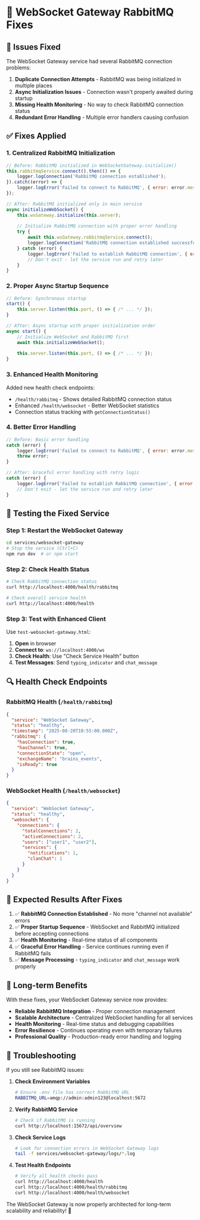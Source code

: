 # 🔧 WebSocket Gateway RabbitMQ Fixes

## 🚨 **Issues Fixed**

The WebSocket Gateway service had several RabbitMQ connection problems:
1. **Duplicate Connection Attempts** - RabbitMQ was being initialized in multiple places
2. **Async Initialization Issues** - Connection wasn't properly awaited during startup
3. **Missing Health Monitoring** - No way to check RabbitMQ connection status
4. **Redundant Error Handling** - Multiple error handlers causing confusion

## ✅ **Fixes Applied**

### 1. **Centralized RabbitMQ Initialization**
```javascript
// Before: RabbitMQ initialized in WebSocketGateway.initialize()
this.rabbitmqService.connect().then(() => {
    logger.logConnection('RabbitMQ connection established');
}).catch((error) => {
    logger.logError('Failed to connect to RabbitMQ', { error: error.message });
});

// After: RabbitMQ initialized only in main service
async initializeWebSocket() {
    this.wsGateway.initialize(this.server);
    
    // Initialize RabbitMQ connection with proper error handling
    try {
        await this.wsGateway.rabbitmqService.connect();
        logger.logConnection('RabbitMQ connection established successfully');
    } catch (error) {
        logger.logError('Failed to establish RabbitMQ connection', { error: error.message });
        // Don't exit - let the service run and retry later
    }
}
```

### 2. **Proper Async Startup Sequence**
```javascript
// Before: Synchronous startup
start() {
    this.server.listen(this.port, () => { /* ... */ });
}

// After: Async startup with proper initialization order
async start() {
    // Initialize WebSocket and RabbitMQ first
    await this.initializeWebSocket();
    
    this.server.listen(this.port, () => { /* ... */ });
}
```

### 3. **Enhanced Health Monitoring**
Added new health check endpoints:
- `/health/rabbitmq` - Shows detailed RabbitMQ connection status
- Enhanced `/health/websocket` - Better WebSocket statistics
- Connection status tracking with `getConnectionStatus()`

### 4. **Better Error Handling**
```javascript
// Before: Basic error handling
catch (error) {
    logger.logError('Failed to connect to RabbitMQ', { error: error.message });
    throw error;
}

// After: Graceful error handling with retry logic
catch (error) {
    logger.logError('Failed to establish RabbitMQ connection', { error: error.message });
    // Don't exit - let the service run and retry later
}
```

## 🧪 **Testing the Fixed Service**

### **Step 1: Restart the WebSocket Gateway**
```bash
cd services/websocket-gateway
# Stop the service (Ctrl+C)
npm run dev  # or npm start
```

### **Step 2: Check Health Status**
```bash
# Check RabbitMQ connection status
curl http://localhost:4000/health/rabbitmq

# Check overall service health
curl http://localhost:4000/health
```

### **Step 3: Test with Enhanced Client**
Use `test-websocket-gateway.html`:
1. **Open** in browser
2. **Connect to**: `ws://localhost:4000/ws`
3. **Check Health**: Use "Check Service Health" button
4. **Test Messages**: Send `typing_indicator` and `chat_message`

## 🔍 **Health Check Endpoints**

### **RabbitMQ Health** (`/health/rabbitmq`)
```json
{
  "service": "WebSocket Gateway",
  "status": "healthy",
  "timestamp": "2025-08-20T10:55:00.000Z",
  "rabbitmq": {
    "hasConnection": true,
    "hasChannel": true,
    "connectionState": "open",
    "exchangeName": "brains_events",
    "isReady": true
  }
}
```

### **WebSocket Health** (`/health/websocket`)
```json
{
  "service": "WebSocket Gateway",
  "status": "healthy",
  "websocket": {
    "connections": {
      "totalConnections": 2,
      "activeConnections": 2,
      "users": ["user1", "user2"],
      "services": {
        "notifications": 1,
        "clanChat": 1
      }
    }
  }
}
```

## 🎯 **Expected Results After Fixes**

1. ✅ **RabbitMQ Connection Established** - No more "channel not available" errors
2. ✅ **Proper Startup Sequence** - WebSocket and RabbitMQ initialized before accepting connections
3. ✅ **Health Monitoring** - Real-time status of all components
4. ✅ **Graceful Error Handling** - Service continues running even if RabbitMQ fails
5. ✅ **Message Processing** - `typing_indicator` and `chat_message` work properly

## 🚀 **Long-term Benefits**

With these fixes, your WebSocket Gateway service now provides:
- **Reliable RabbitMQ Integration** - Proper connection management
- **Scalable Architecture** - Centralized WebSocket handling for all services
- **Health Monitoring** - Real-time status and debugging capabilities
- **Error Resilience** - Continues operating even with temporary failures
- **Professional Quality** - Production-ready error handling and logging

## 🔧 **Troubleshooting**

If you still see RabbitMQ issues:

1. **Check Environment Variables**
   ```bash
   # Ensure .env file has correct RabbitMQ URL
   RABBITMQ_URL=amqp://admin:admin123@localhost:5672
   ```

2. **Verify RabbitMQ Service**
   ```bash
   # Check if RabbitMQ is running
   curl http://localhost:15672/api/overview
   ```

3. **Check Service Logs**
   ```bash
   # Look for connection errors in WebSocket Gateway logs
   tail -f services/websocket-gateway/logs/*.log
   ```

4. **Test Health Endpoints**
   ```bash
   # Verify all health checks pass
   curl http://localhost:4000/health
   curl http://localhost:4000/health/rabbitmq
   curl http://localhost:4000/health/websocket
   ```

The WebSocket Gateway is now properly architected for long-term scalability and reliability! 🎉
